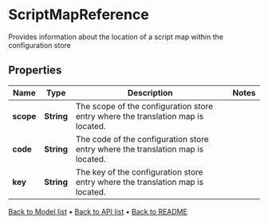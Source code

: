 

# ScriptMapReference

Provides information about the location of a script map within the configuration store

## Properties

| Name | Type | Description | Notes |
|------------ | ------------- | ------------- | -------------|
|**scope** | **String** | The scope of the configuration store entry where the translation map is located. |  |
|**code** | **String** | The code of the configuration store entry where the translation map is located. |  |
|**key** | **String** | The key of the configuration store entry where the translation map is located. |  |



[Back to Model list](../README.md#documentation-for-models) &#8226; [Back to API list](../README.md#documentation-for-api-endpoints) &#8226; [Back to README](../README.md)


